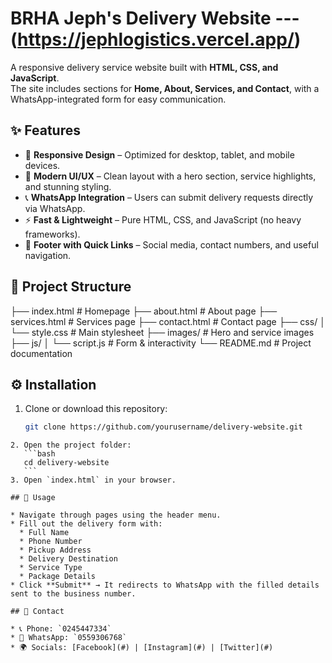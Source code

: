 
#  BRHA Jeph's Delivery Website  --- (https://jephlogistics.vercel.app/)

A responsive delivery service website built with **HTML, CSS, and JavaScript**.  
The site includes sections for **Home, About, Services, and Contact**, with a WhatsApp-integrated form for easy communication.


## ✨ Features

- 📱 **Responsive Design** – Optimized for desktop, tablet, and mobile devices.  
- 🎨 **Modern UI/UX** – Clean layout with a hero section, service highlights, and stunning styling.  
- 📞 **WhatsApp Integration** – Users can submit delivery requests directly via WhatsApp.  
- ⚡ **Fast & Lightweight** – Pure HTML, CSS, and JavaScript (no heavy frameworks).  
- 🔗 **Footer with Quick Links** – Social media, contact numbers, and useful navigation.  

## 📂 Project Structure

├── index.html         # Homepage
├── about.html         # About page
├── services.html      # Services page
├── contact.html       # Contact page
├── css/
│   └── style.css      # Main stylesheet
├── images/            # Hero and service images
├── js/
│   └── script.js      # Form & interactivity
└── README.md          # Project documentation

## ⚙️ Installation

1. Clone or download this repository:
   ```bash
   git clone https://github.com/yourusername/delivery-website.git
````
2. Open the project folder:
   ```bash
   cd delivery-website
   ```
3. Open `index.html` in your browser.

## 📝 Usage

* Navigate through pages using the header menu.
* Fill out the delivery form with:
  * Full Name
  * Phone Number
  * Pickup Address
  * Delivery Destination
  * Service Type
  * Package Details
* Click **Submit** → It redirects to WhatsApp with the filled details sent to the business number.

## 📱 Contact

* 📞 Phone: `0245447334`
* 💬 WhatsApp: `0559306768`
* 🌍 Socials: [Facebook](#) | [Instagram](#) | [Twitter](#)


